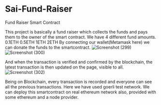 # Sai-Fund-Raiser
Fund Raiser Smart Contract

This project is basically a fund raiser which collects the funds and pays them to the owner of the smart contract.
We have 4 different fund amounts. 
0.1ETH   0.5ETH  1ETH  2ETH
By connecting our wallet(Metamask here) we can donate the funds to the smartcontract.
![Screenshot (299)](https://user-images.githubusercontent.com/96336717/187282864-84985c74-f878-4b2f-a0f7-4c4d7da3a034.png)
![Screenshot (300)](https://user-images.githubusercontent.com/96336717/187283037-955f46ed-b08f-4827-b6bd-9abba36c67b3.png)

And when the transaction is verified and confirmed by the blockchain, the latest transaction is then updated on the page, visible to all.
![Screenshot (302)](https://user-images.githubusercontent.com/96336717/187283285-cbd9246a-0abd-4a96-915d-583ca82afa78.png)

Being on Blockchain, every transaction is recorded and everyone can see all the previous transactions.
Here we have used goerli test network. We can deploy this smartcontract on real ethereum network also, provided with some ethereum and a node provider.
